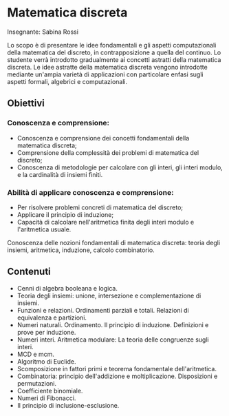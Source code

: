 # Matematica discreta

Insegnante: Sabina Rossi

Lo scopo è di presentare le idee fondamentali e gli aspetti computazionali della matematica del discreto, in contrapposizione a quella del continuo.
Lo studente verrà introdotto gradualmente ai concetti astratti della matematica discreta.
Le idee astratte della matematica discreta vengono introdotte mediante un'ampia varietà di applicazioni con particolare enfasi sugli aspetti formali, algebrici e computazionali.

## Obiettivi

### Conoscenza e comprensione:
- Conoscenza e comprensione dei concetti fondamentali della matematica discreta;
- Comprensione della complessità dei problemi di matematica del discreto;
- Conoscenza di metodologie per calcolare con gli interi, gli interi modulo, e la cardinalità di insiemi finiti.

### Abilità di applicare conoscenza e comprensione:
- Per risolvere problemi concreti di matematica del discreto;
- Applicare il principio di induzione;
- Capacità di calcolare nell'aritmetica finita degli interi modulo e l'aritmetica usuale.

Conoscenza delle nozioni fondamentali di matematica discreta: teoria degli insiemi, aritmetica, induzione, calcolo combinatorio.

## Contenuti

- Cenni di algebra booleana e logica.
- Teoria degli insiemi: unione, intersezione e complementazione di insiemi.
- Funzioni e relazioni. Ordinamenti parziali e totali. Relazioni di equivalenza e partizioni.
- Numeri naturali. Ordinamento. Il principio di induzione. Definizioni e prove per induzione.
- Numeri interi. Aritmetica modulare: La teoria delle congruenze sugli interi.
- MCD e mcm.
- Algoritmo di Euclide.
- Scomposizione in fattori primi e teorema fondamentale dell'aritmetica.
- Combinatoria: principio dell'addizione e moltiplicazione. Disposizioni e permutazioni.
- Coefficiente binomiale.
- Numeri di Fibonacci.
- Il principio di inclusione-esclusione.
